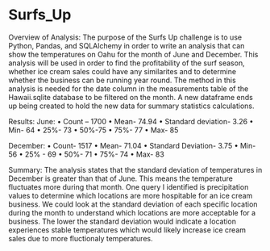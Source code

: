 # Surfs_Up
Overview of Analysis:
The purpose of the Surfs Up challenge is to use Python, Pandas, and SQLAlchemy in order to write an analysis that can show the temperatures on Oahu for the month of June and December. This analysis will be used in order to find the profitability of the surf season, whether ice cream sales could have any similarites and to determine whether the business can be running year round. The method in this analysis is needed for the date column in the measurements table of the Hawaii.sqlite database to be filtered on the month. A new dataframe ends up being created to hold the new data for summary statistics calculations.


Results:
June:
•	Count – 1700
•	Mean- 74.94
•	Standard deviation- 3.26
•	Min- 64
•	25%- 73
•	50%-75
•	75%- 77
•	Max- 85



December:
•	Count- 1517
•	Mean- 71.04
•	Standard Deviation- 3.75
•	Min- 56
•	25% - 69
•	50%- 71
•	75%- 74
•	Max- 83
 


Summary:
The analysis states that the standard deviation of temperatures in December is greater than that of June. This means the temperature fluctuates more during that month. One query I identified is precipitation values to determine which locations are more hospitable for an ice cream business. We could look at the standard deviation of each specific location during the month to understand which locations are more acceptable for a business. The lower the standard deviation would indicate a location experiences stable temperatures which would likely increase ice cream sales due to more fluctionaly temperatures. 


